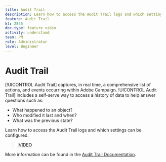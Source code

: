 ```yaml
---
title: Audit Trail
description: Learn how to access the Audit Trail logs and which settings can be configured. 
feature: Audit Trail
kt: 2835
doc-type: feature video
activity: understand
team: PM
role: Administrator
level: Beginner
---
```


# Audit Trail

[!UICONTROL Audit Trail] captures, in real time, a comprehensive list of actions, and events occurring within Adobe Campaign. !UICONTROL Audit Trail] includes a self-serve way to access a history of data to help answer questions such as:

* What happened to an object?
* Who modified it  last and when?
* What was the previous state?

Learn how to access the Audit Trail logs and which settings can be configured.

>[!VIDEO](https://video.tv.adobe.com/v/27425?quality=12)

More information can be found in the [Audit Trail Documentation](https://experienceleague.adobe.com/docs/campaign-classic/using/monitoring-campaign-classic/production-procedures/audit-trail.html).
